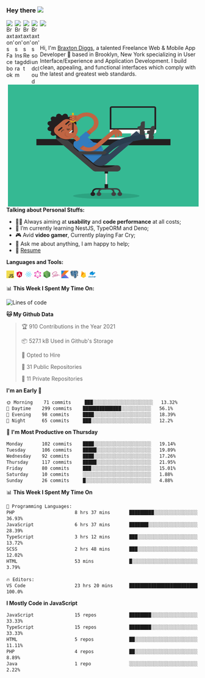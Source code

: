 ### Hey there <img src="https://media.giphy.com/media/hvRJCLFzcasrR4ia7z/giphy.gif" width="25px">
<a href="https://www.facebook.com/BiggDiggz">
  <img align="left" alt="Braxton's Facebook" width="22px" src="https://cdn.jsdelivr.net/npm/simple-icons@v3/icons/facebook.svg" />
</a>
<a href="http://instagram.com/biggdiggz">
  <img align="left" alt="Braxton's Instagram" width="22px" src="https://cdn.jsdelivr.net/npm/simple-icons@v3/icons/instagram.svg" />
</a>
<a href="https://reddit.com/user/BiggDiggz/">
  <img align="left" alt="Braxton's Reddit" width="22px" src="https://cdn.jsdelivr.net/npm/simple-icons@v3/icons/reddit.svg" />
</a>
<a href="https://soundcloud.com/braxton-diggs">
  <img align="left" alt="Braxton's soundcloud" width="22px" src="https://cdn.jsdelivr.net/npm/simple-icons@v3/icons/soundcloud.svg" />
</a>

![](https://visitor-badge.glitch.me/badge?page_id=braxtondiggs.braxtondiggs)

<br />

Hi, I'm [Braxton Diggs](https://braxtondiggs.com/), a talented Freelance Web & Mobile App Developer 🚀 based in Brooklyn, New York specializing in User Interface/Experience and Application Development. I build clean, appealing, and functional interfaces which comply with the latest and greatest web standards.

  <img align="right" alt="GIF" src="https://github.com/braxtondiggs/braxtondiggs/blob/master/coder.gif?raw=true" width="500" height="320" />
  
**Talking about Personal Stuffs:**

- 🧑‍💻 Always aiming at **usability** and **code performance** at all costs;
- 🌱 I’m currently learning NestJS, TypeORM and Deno;
- 🎮 Avid **video gamer**, Currently playing Far Cry;
- 💬 Ask me about anything, I am happy to help;
- 📝 [Resume](https://braxtondiggs.com/assets/resume/braxton-diggs.pdf)

**Languages and Tools:**  

<code><img height="20" src="https://raw.githubusercontent.com/github/explore/80688e429a7d4ef2fca1e82350fe8e3517d3494d/topics/javascript/javascript.png"></code>
<code><img height="20" src="https://raw.githubusercontent.com/github/explore/80688e429a7d4ef2fca1e82350fe8e3517d3494d/topics/angular/angular.png"></code>
<code><img height="20" src="https://raw.githubusercontent.com/github/explore/80688e429a7d4ef2fca1e82350fe8e3517d3494d/topics/react/react.png"></code>
<code><img height="20" src="https://raw.githubusercontent.com/github/explore/5c058a388828bb5fde0bcafd4bc867b5bb3f26f3/topics/graphql/graphql.png"></code>
<code><img height="20" src="https://raw.githubusercontent.com/github/explore/80688e429a7d4ef2fca1e82350fe8e3517d3494d/topics/nodejs/nodejs.png"></code>
<code><img height="20" src="https://raw.githubusercontent.com/github/explore/80688e429a7d4ef2fca1e82350fe8e3517d3494d/topics/sass/sass.png"></code>
<code><img height="20" src="https://raw.githubusercontent.com/github/explore/80688e429a7d4ef2fca1e82350fe8e3517d3494d/topics/kotlin/kotlin.png"></code>
<code><img height="20" src="https://raw.githubusercontent.com/github/explore/80688e429a7d4ef2fca1e82350fe8e3517d3494d/topics/postgresql/postgresql.png"></code>
<code><img height="20" src="https://raw.githubusercontent.com/github/explore/80688e429a7d4ef2fca1e82350fe8e3517d3494d/topics/firebase/firebase.png"></code>
<code><img height="20" src="https://raw.githubusercontent.com/github/explore/80688e429a7d4ef2fca1e82350fe8e3517d3494d/topics/docker/docker.png"></code>

📊 **This Week I Spent My Time On:**
<!--START_SECTION:waka-->
![Lines of code](https://img.shields.io/badge/From%20Hello%20World%20I%27ve%20Written-2.7%20million%20lines%20of%20code-blue)

**🐱 My Github Data** 

> 🏆 910 Contributions in the Year 2021
 > 
> 📦 527.1 kB Used in Github's Storage 
 > 
> 💼 Opted to Hire
 > 
> 📜 31 Public Repositories 
 > 
> 🔑 11 Private Repositories  
 > 
**I'm an Early 🐤** 

```text
🌞 Morning    71 commits     ███░░░░░░░░░░░░░░░░░░░░░░   13.32% 
🌆 Daytime    299 commits    ██████████████░░░░░░░░░░░   56.1% 
🌃 Evening    98 commits     ████░░░░░░░░░░░░░░░░░░░░░   18.39% 
🌙 Night      65 commits     ███░░░░░░░░░░░░░░░░░░░░░░   12.2%

```
📅 **I'm Most Productive on Thursday** 

```text
Monday       102 commits    ████░░░░░░░░░░░░░░░░░░░░░   19.14% 
Tuesday      106 commits    █████░░░░░░░░░░░░░░░░░░░░   19.89% 
Wednesday    92 commits     ████░░░░░░░░░░░░░░░░░░░░░   17.26% 
Thursday     117 commits    █████░░░░░░░░░░░░░░░░░░░░   21.95% 
Friday       80 commits     ███░░░░░░░░░░░░░░░░░░░░░░   15.01% 
Saturday     10 commits     ░░░░░░░░░░░░░░░░░░░░░░░░░   1.88% 
Sunday       26 commits     █░░░░░░░░░░░░░░░░░░░░░░░░   4.88%

```


📊 **This Week I Spent My Time On** 

```text
💬 Programming Languages: 
PHP                      8 hrs 37 mins       █████████░░░░░░░░░░░░░░░░   36.93% 
JavaScript               6 hrs 37 mins       ███████░░░░░░░░░░░░░░░░░░   28.39% 
TypeScript               3 hrs 12 mins       ███░░░░░░░░░░░░░░░░░░░░░░   13.72% 
SCSS                     2 hrs 48 mins       ███░░░░░░░░░░░░░░░░░░░░░░   12.02% 
HTML                     53 mins             █░░░░░░░░░░░░░░░░░░░░░░░░   3.79%

🔥 Editors: 
VS Code                  23 hrs 20 mins      █████████████████████████   100.0%

```

**I Mostly Code in JavaScript** 

```text
JavaScript               15 repos            ████████░░░░░░░░░░░░░░░░░   33.33% 
TypeScript               15 repos            ████████░░░░░░░░░░░░░░░░░   33.33% 
HTML                     5 repos             ██░░░░░░░░░░░░░░░░░░░░░░░   11.11% 
PHP                      4 repos             ██░░░░░░░░░░░░░░░░░░░░░░░   8.89% 
Java                     1 repo              ░░░░░░░░░░░░░░░░░░░░░░░░░   2.22%

```



<!--END_SECTION:waka-->
